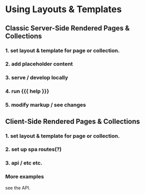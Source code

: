 # Using Layouts & Templates

## Classic Server-Side Rendered Pages & Collections
### 1. set layout & template for page or collection.
### 2. add placeholder content
### 3. serve / develop locally
### 4. run {{{ help }}}
### 5. modify markup / see changes

## Client-Side Rendered Pages & Collections
### 1. set layout & template for page or collection.
### 2. set up spa routes(?)
### 3. api / etc etc.
### More examples
see the API.
